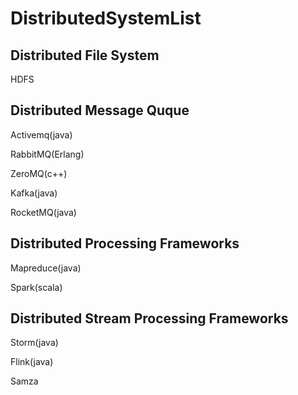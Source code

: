 # DistributedSystemList

## Distributed File System

HDFS


## Distributed Message Quque

Activemq(java)

RabbitMQ(Erlang)

ZeroMQ(c++)

Kafka(java)

RocketMQ(java)

## Distributed Processing Frameworks

Mapreduce(java)

Spark(scala)


## Distributed Stream Processing Frameworks

Storm(java)

Flink(java)

Samza
